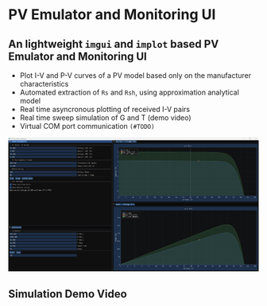 # PV Emulator and Monitoring UI

## An lightweight `imgui` and `implot` based PV Emulator and Monitoring UI

- Plot I-V and P-V curves of a PV model based only on the manufacturer characteristics
- Automated extraction of `Rs` and `Rsh`, using approximation analytical model
- Real time asyncronous plotting of received I-V pairs
- Real time sweep simulation of G and T (demo video)
- Virtual COM port communication `(#TODO)`

![Main Application Interface](./docs/main_screen.png)

## Simulation Demo Video
